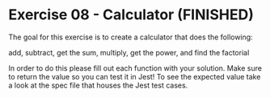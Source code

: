 # Exercise 08 - Calculator (FINISHED)

The goal for this exercise is to create a calculator that does the following:

add, subtract, get the sum, multiply, get the power, and find the factorial

In order to do this please fill out each function with your solution. Make sure to return the value so you can test it in Jest! To see the expected value
take a look at the spec file that houses the Jest test cases.